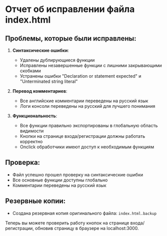 # Отчет об исправлении файла index.html

## Проблемы, которые были исправлены:

1. **Синтаксические ошибки**:

   - Удалены дублирующиеся функции
   - Исправлены незавершенные функции с лишними закрывающими скобками
   - Устранены ошибки "Declaration or statement expected" и "Unterminated string literal"

2. **Перевод комментариев**:

   - Все английские комментарии переведены на русский язык
   - Логи консоли переведены на русский для лучшего понимания

3. **Функциональность**:
   - Все функции правильно экспортированы в глобальную область видимости
   - Кнопки на странице входа/регистрации должны работать корректно
   - Onclick обработчики имеют доступ к необходимым функциям

## Проверка:

- Файл успешно прошел проверку на синтаксические ошибки
- Все основные функции доступны глобально
- Комментарии переведены на русский язык

## Резервные копии:

- Создана резервная копия оригинального файла: `index.html.backup`

Теперь вы можете проверить работу кнопок на странице входа/регистрации, обновив страницу в браузере на localhost:3000.
